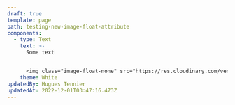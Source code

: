 ```yaml
---
draft: true
template: page
path: testing-new-image-float-attribute
components:
  - type: Text
    text: >-
      Some text


      <img class="image-float-none" src="https://res.cloudinary.com/vendia/image/upload/f_auto,q_auto/v1669844608/frame_sqytcq.webp" alt="Alt" />
    theme: White
updatedBy: Hugues Tennier
updatedAt: 2022-12-01T03:47:16.473Z
---
```

